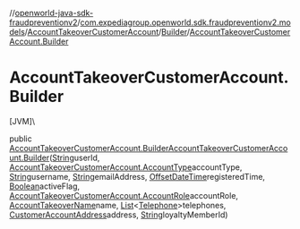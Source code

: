 //[openworld-java-sdk-fraudpreventionv2](../../../../index.md)/[com.expediagroup.openworld.sdk.fraudpreventionv2.models](../../index.md)/[AccountTakeoverCustomerAccount](../index.md)/[Builder](index.md)/[AccountTakeoverCustomerAccount.Builder](-account-takeover-customer-account.-builder.md)

# AccountTakeoverCustomerAccount.Builder

[JVM]\

public [AccountTakeoverCustomerAccount.Builder](index.md)[AccountTakeoverCustomerAccount.Builder](-account-takeover-customer-account.-builder.md)([String](https://docs.oracle.com/javase/8/docs/api/java/lang/String.html)userId, [AccountTakeoverCustomerAccount.AccountType](../-account-type/index.md)accountType, [String](https://docs.oracle.com/javase/8/docs/api/java/lang/String.html)username, [String](https://docs.oracle.com/javase/8/docs/api/java/lang/String.html)emailAddress, [OffsetDateTime](https://docs.oracle.com/javase/8/docs/api/java/time/OffsetDateTime.html)registeredTime, [Boolean](https://docs.oracle.com/javase/8/docs/api/java/lang/Boolean.html)activeFlag, [AccountTakeoverCustomerAccount.AccountRole](../-account-role/index.md)accountRole, [AccountTakeoverName](../../-account-takeover-name/index.md)name, [List](https://docs.oracle.com/javase/8/docs/api/java/util/List.html)&lt;[Telephone](../../-telephone/index.md)&gt;telephones, [CustomerAccountAddress](../../-customer-account-address/index.md)address, [String](https://docs.oracle.com/javase/8/docs/api/java/lang/String.html)loyaltyMemberId)
